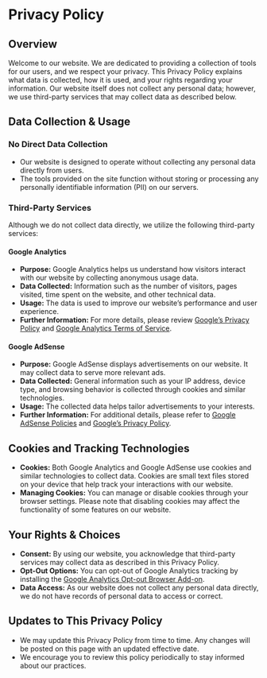 # Privacy Policy


## Overview

Welcome to our website. We are dedicated to providing a collection of tools for our users, and we respect your privacy. This Privacy Policy explains what data is collected, how it is used, and your rights regarding your information. Our website itself does not collect any personal data; however, we use third-party services that may collect data as described below.

## Data Collection & Usage

### No Direct Data Collection

- Our website is designed to operate without collecting any personal data directly from users.
- The tools provided on the site function without storing or processing any personally identifiable information (PII) on our servers.

### Third-Party Services

Although we do not collect data directly, we utilize the following third-party services:

#### Google Analytics

- **Purpose:** Google Analytics helps us understand how visitors interact with our website by collecting anonymous usage data.
- **Data Collected:** Information such as the number of visitors, pages visited, time spent on the website, and other technical data.
- **Usage:** The data is used to improve our website’s performance and user experience.
- **Further Information:** For more details, please review [Google’s Privacy Policy](https://policies.google.com/privacy) and [Google Analytics Terms of Service](https://marketingplatform.google.com/about/analytics/terms/us/).

#### Google AdSense

- **Purpose:** Google AdSense displays advertisements on our website. It may collect data to serve more relevant ads.
- **Data Collected:** General information such as your IP address, device type, and browsing behavior is collected through cookies and similar technologies.
- **Usage:** The collected data helps tailor advertisements to your interests.
- **Further Information:** For additional details, please refer to [Google AdSense Policies](https://support.google.com/adsense/answer/48182) and [Google’s Privacy Policy](https://policies.google.com/privacy).

## Cookies and Tracking Technologies

- **Cookies:** Both Google Analytics and Google AdSense use cookies and similar technologies to collect data. Cookies are small text files stored on your device that help track your interactions with our website.
- **Managing Cookies:** You can manage or disable cookies through your browser settings. Please note that disabling cookies may affect the functionality of some features on our website.

## Your Rights & Choices

- **Consent:** By using our website, you acknowledge that third-party services may collect data as described in this Privacy Policy.
- **Opt-Out Options:** You can opt-out of Google Analytics tracking by installing the [Google Analytics Opt-out Browser Add-on](https://tools.google.com/dlpage/gaoptout).
- **Data Access:** As our website does not collect any personal data directly, we do not have records of personal data to access or correct.

## Updates to This Privacy Policy

- We may update this Privacy Policy from time to time. Any changes will be posted on this page with an updated effective date.
- We encourage you to review this policy periodically to stay informed about our practices.
